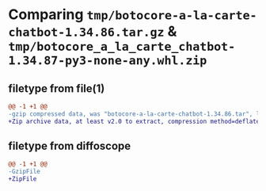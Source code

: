 # Comparing `tmp/botocore-a-la-carte-chatbot-1.34.86.tar.gz` & `tmp/botocore_a_la_carte_chatbot-1.34.87-py3-none-any.whl.zip`

## filetype from file(1)

```diff
@@ -1 +1 @@
-gzip compressed data, was "botocore-a-la-carte-chatbot-1.34.86.tar", last modified: Thu Apr 18 01:00:13 2024, max compression
+Zip archive data, at least v2.0 to extract, compression method=deflate
```

## filetype from diffoscope

```diff
@@ -1 +1 @@
-GzipFile
+ZipFile
```

